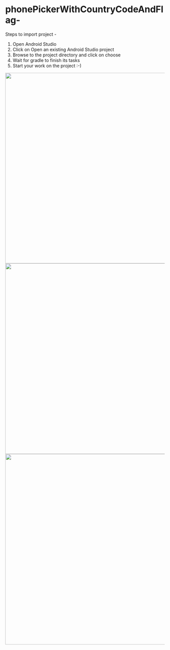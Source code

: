 # phonePickerWithCountryCodeAndFlag-
Steps to import project -
1. Open Android Studio
2. Click on Open an existing Android Studio project
3. Browse to the project directory and click on choose
4. Wait for gradle to finish its tasks
5. Start your work on the project :-)

<img height="600"  src="https://s26.postimg.org/wiu37yjuh/Screenshot_20170126_134735.png" />
<img height="600"  src="https://s26.postimg.org/ho5htsa9l/Screenshot_20170126_134742.png" />
<img height="600"  src="https://s26.postimg.org/osnb2thix/Screenshot_20170126_134756.png" />

